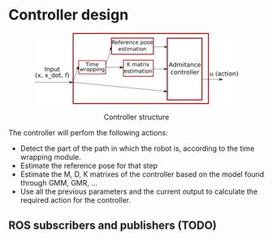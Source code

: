 # Controller design
<p align="center">
    <img src="Pictures/v1_1.png" width="400">
</p>
<center>Controller structure</center>

The controller will perfom the following actions:
- Detect the part of the path in which the robot is, according to the time wrapping module.
- Estimate the reference pose for that step
- Estimate the M, D, K matrixes of the controller based on the model found through GMM, GMR, ...
- Use all the previous parameters and the current output to calculate the required action for the controller.

## ROS subscribers and publishers (**TODO**)
